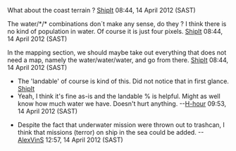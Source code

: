 What about the coast terrain ? [ShipIt](User:ShipIt "wikilink") 08:44,
14 April 2012 (SAST)

The water/\*/\* combinations don´t make any sense, do they ? I think
there is no kind of population in water. Of course it is just four
pixels. [ShipIt](User:ShipIt "wikilink") 08:44, 14 April 2012 (SAST)

In the mapping section, we should maybe take out everything that does
not need a map, namely the water/water/water, and go from there.
[ShipIt](User:ShipIt "wikilink") 08:44, 14 April 2012 (SAST)

- The 'landable' of course is kind of this. Did not notice that in first
  glance. [ShipIt](User:ShipIt "wikilink")
- Yeah, I think it's fine as-is and the landable % is helpful. Might as
  well know how much water we have. Doesn't hurt anything.
  --[H-hour](User:H-hour "wikilink") 09:53, 14 April 2012 (SAST)

<!-- -->

- Despite the fact that underwater mission were thrown out to trashcan,
  I think that missions (terror) on ship in the sea could be added.
  --[AlexVinS](User:AlexVinS "wikilink") 12:57, 14 April 2012 (SAST)